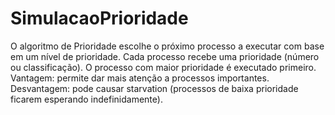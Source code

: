 # SimulacaoPrioridade
O algoritmo de Prioridade escolhe o próximo processo a executar com base em um nível de prioridade.
Cada processo recebe uma prioridade (número ou classificação).
O processo com maior prioridade é executado primeiro.
Vantagem: permite dar mais atenção a processos importantes.
Desvantagem: pode causar starvation (processos de baixa prioridade ficarem esperando indefinidamente).
